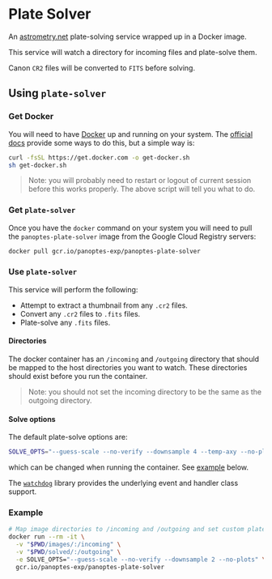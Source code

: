 Plate Solver
============

An [astrometry.net](http://astrometry.net/) plate-solving service wrapped up in a Docker image. 

This service will watch a directory for incoming files and plate-solve them.

Canon `CR2` files will be converted to `FITS` before solving.

## Using `plate-solver`

### Get Docker

You will need to have [Docker](https://www.docker.com) up and running on your system.
The [official docs](https://www.docker.com/get-started) provide some ways to do this, but a simple way is:

```bash
curl -fsSL https://get.docker.com -o get-docker.sh
sh get-docker.sh
```

> Note: you will probably need to restart or logout of current session before this works properly. The above script will
> tell you what to do.

### Get `plate-solver`

Once you have the `docker` command on your system you will need to pull the
`panoptes-plate-solver` image from the Google Cloud Registry servers:

```bash
docker pull gcr.io/panoptes-exp/panoptes-plate-solver
```

### Use `plate-solver`

This service will perform the following:

* Attempt to extract a thumbnail from any `.cr2` files.
* Convert any `.cr2` files to `.fits` files.
* Plate-solve any `.fits` files.

#### Directories

The docker container has an `/incoming` and `/outgoing` directory that should be mapped
to the host directories you want to watch. These directories should exist before you
run the container.

> Note: you should not set the incoming directory to be the same as the outgoing directory.

#### Solve options

The default plate-solve options are:

```bash
SOLVE_OPTS="--guess-scale --no-verify --downsample 4 --temp-axy --no-plots"
```

which can be changed when running the container. See [example](#example) below.

The [`watchdog`](https://pypi.org/project/watchdog/) library provides the underlying event and handler class support.

### Example

```bash
# Map image directories to /incoming and /outgoing and set custom plate-solve options.
docker run --rm -it \
  -v "$PWD/images/:/incoming" \
  -v "$PWD/solved/:/outgoing" \
  -e SOLVE_OPTS="--guess-scale --no-verify --downsample 2 --no-plots" \
  gcr.io/panoptes-exp/panoptes-plate-solver
```
